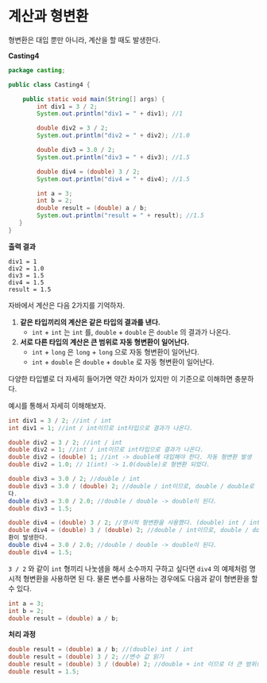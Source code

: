 # 계산과 형변환
형변환은 대입 뿐만 아니라, 계산을 할 때도 발생한다.

**Casting4**
 ```java
 package casting;

 public class Casting4 {

     public static void main(String[] args) {
         int div1 = 3 / 2;
         System.out.println("div1 = " + div1); //1

         double div2 = 3 / 2;
         System.out.println("div2 = " + div2); //1.0

         double div3 = 3.0 / 2;
         System.out.println("div3 = " + div3); //1.5

         double div4 = (double) 3 / 2;
         System.out.println("div4 = " + div4); //1.5

         int a = 3;
         int b = 2;
         double result = (double) a / b;
         System.out.println("result = " + result); //1.5
    }
}
```
**출력 결과**
```
div1 = 1
div2 = 1.0
div3 = 1.5
div4 = 1.5
result = 1.5
```
자바에서 계산은 다음 2가지를 기억하자.

1. **같은 타입끼리의 계산은 같은 타입의 결과를 낸다.**
    - `int` + `int` 는 `int` 를, `double` + `double` 은 `double` 의 결과가 나온다.
2. **서로 다른 타입의 계산은 큰 범위로 자동 형변환이 일어난다.**
    - `int` + `long` 은 `long` + `long` 으로 자동 형변환이 일어난다.
    - `int` + `double` 은 `double` + `double` 로 자동 형변환이 일어난다.

다양한 타입별로 더 자세히 들어가면 약간 차이가 있지만 이 기준으로 이해하면 충분하다.

예시를 통해서 자세히 이해해보자.
```java
int div1 = 3 / 2; //int / int
int div1 = 1; //int / int이므로 int타입으로 결과가 나온다.
```

```java
double div2 = 3 / 2; //int / int
double div2 = 1; //int / int이므로 int타입으로 결과가 나온다.
double div2 = (double) 1; //int -> double에 대입해야 한다. 자동 형변환 발생
double div2 = 1.0; // 1(int) -> 1.0(double)로 형변환 되었다.
```

```java
double div3 = 3.0 / 2; //double / int
double div3 = 3.0 / (double) 2; //double / int이므로, double / double로 형변환이 발생한
다.
double div3 = 3.0 / 2.0; //double / double -> double이 된다.
double div3 = 1.5;
```

```java
double div4 = (double) 3 / 2; //명시적 형변환을 사용했다. (double) int / int
double div4 = (double) 3 / (double) 2; //double / int이므로, double / double로 형변
환이 발생한다.
double div4 = 3.0 / 2.0; //double / double -> double이 된다.
double div4 = 1.5;
```

`3 / 2` 와 같이 `int` 형끼리 나눗샘을 해서 소수까지 구하고 싶다면 `div4` 의 예제처럼 명시적 형변환을 사용하면 된 다.
물론 변수를 사용하는 경우에도 다음과 같이 형변환을 할 수 있다.

```java
int a = 3;
int b = 2;
double result = (double) a / b;
```

**처리 과정**
```java
double result = (double) a / b; //(double) int / int
double result = (double) 3 / 2; //변수 값 읽기
double result = (double) 3 / (double) 2; //double + int 이므로 더 큰 범위로 형변환 double result = 3.0 / 2.0; //(double / double) -> double이 된다.
double result = 1.5;
```
        
